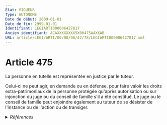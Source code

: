 ```yaml
---
État: VIGUEUR
Type: AUTONOME
Date de début: 2009-01-01
Date de fin: 2999-01-01
Identifiant: LEGIARTI000006427817
Ancien identifiant: ACAXXXXXXXX5X00475AAXXAB
URL: article/LEGI/ARTI/00/00/06/42/78/LEGIARTI000006427817.xml
---
```


<h1>Article 475</h1>

La personne en tutelle est représentée en justice par le tuteur.<br />

Celui-ci ne peut agir, en demande ou en défense, pour faire valoir les droits
extra-patrimoniaux de la personne protégée qu'après autorisation ou sur
injonction du juge ou du conseil de famille s'il a été constitué. Le juge ou le
conseil de famille peut enjoindre également au tuteur de se désister de
l'instance ou de l'action ou de transiger.


<details>
  <summary><em>Références</em></summary>

  <h2>Articles faisant référence à l'article</h2>
  
  <ul>
    <li>
      <a href="https://legal.tricoteuses.fr//redirection/LEGIARTI000006284898?vers=git&vers=legifrance">LOI n° 2007-308 du 5 mars 2007 portant réforme de la protection juridique des majeurs - article 7 ENTIEREMENT_MODIF</a> MODIFICATION cible
    </li>
  </ul>
  
  <h2>Références faites par l'article</h2>
  
  <ul>
    <li>
      2008-12-22 CITATION cible <a href="https://legal.tricoteuses.fr//redirection/LEGIARTI000044929395?vers=git&vers=legifrance">Décret n° 2008-1484 du 22 décembre 2008 relatif aux actes de gestion du patrimoine des personnes placées en curatelle ou en tutelle, et pris en application des articles 452, 496 et 502 du code civil - article Annexe 1 AUTONOME VIGUEUR, en vigueur depuis le 2022-01-01</a>
    </li>
    <li>
      CODIFICATION source Loi 1803-03-14
    </li>
    <li>
      2007-03-05 MODIFICATION source <a href="https://legal.tricoteuses.fr//redirection/LEGIARTI000006284898?vers=git&vers=legifrance">LOI n° 2007-308 du 5 mars 2007 portant réforme de la protection juridique des majeurs - article 7 ENTIEREMENT_MODIF</a>
    </li>
  </ul>
</details>
